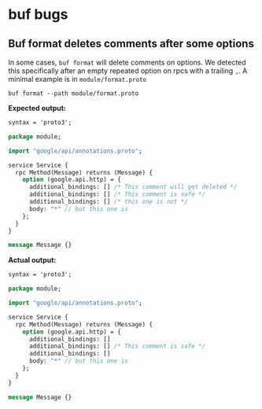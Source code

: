 # buf bugs

## Buf format deletes comments after some options

In some cases, `buf format` will delete comments on options. We detected this specifically after an empty repeated option on rpcs with a trailing `,`. A minimal example is in `module/format.proto`

```
buf format --path module/format.proto
```

**Expected output:**

```proto
syntax = 'proto3';

package module;

import "google/api/annotations.proto";

service Service {
  rpc Method(Message) returns (Message) {
    option (google.api.http) = {
      additional_bindings: [] /* This comment will get deleted */
      additional_bindings: [] /* This comment is safe */
      additional_bindings: [] /* this one is not */
      body: "*" // but this one is
    };
  }
}

message Message {}
```

**Actual output:**

```proto
syntax = 'proto3';

package module;

import "google/api/annotations.proto";

service Service {
  rpc Method(Message) returns (Message) {
    option (google.api.http) = {
      additional_bindings: []
      additional_bindings: [] /* This comment is safe */
      additional_bindings: []
      body: "*" // but this one is
    };
  }
}

message Message {}
```
